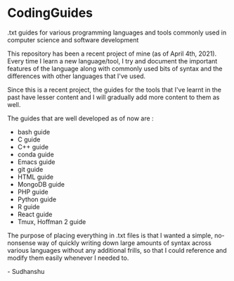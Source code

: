# CodingGuides
.txt guides for various programming languages and tools commonly used in computer science and software development

This repository has been a recent project of mine (as of April 4th, 2021). Every time I learn a new language/tool, I try and document the important features of the language along with commonly used bits of syntax and the differences with other languages that I've used. 

Since this is a recent project, the guides for the tools that I've learnt in the past have lesser content and I will gradually add more content to them as well. 

The guides that are well developed as of now are : 
* bash guide 
* C guide 
* C++ guide 
* conda guide 
* Emacs guide
* git guide
* HTML guide
* MongoDB guide
* PHP guide
* Python guide
* R guide
* React guide
* Tmux, Hoffman 2 guide

The purpose of placing everything in .txt files is that I wanted a simple, no-nonsense way of quickly writing down large amounts of syntax across various languages without any additional frills, so that I could reference and modify them easily whenever I needed to. 


\- Sudhanshu
